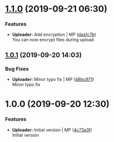 <a name="1.1.0"></a>
# [1.1.0](https://github.com/mmpro/ac-backblaze-uploader/compare/v1.0.1...v1.1.0) (2019-09-21 06:30)


### Features

* **Uploader:** Add encryption | MP ([daa1c7b](https://github.com/mmpro/ac-backblaze-uploader/commit/daa1c7b))    
  You can now encrypt files during upload



<a name="1.0.1"></a>
## [1.0.1](https://github.com/mmpro/ac-backblaze-uploader/compare/v1.0.0...v1.0.1) (2019-09-20 14:03)


### Bug Fixes

* **Uploader:** Minor typo fix | MP ([48bc971](https://github.com/mmpro/ac-backblaze-uploader/commit/48bc971))    
  Minor typo fix



<a name="1.0.0"></a>
# 1.0.0 (2019-09-20 12:30)


### Features

* **Uploader:** Initial version | MP ([4c73a3f](https://github.com/mmpro/ac-backblaze-uploader/commit/4c73a3f))    
  Initial version



